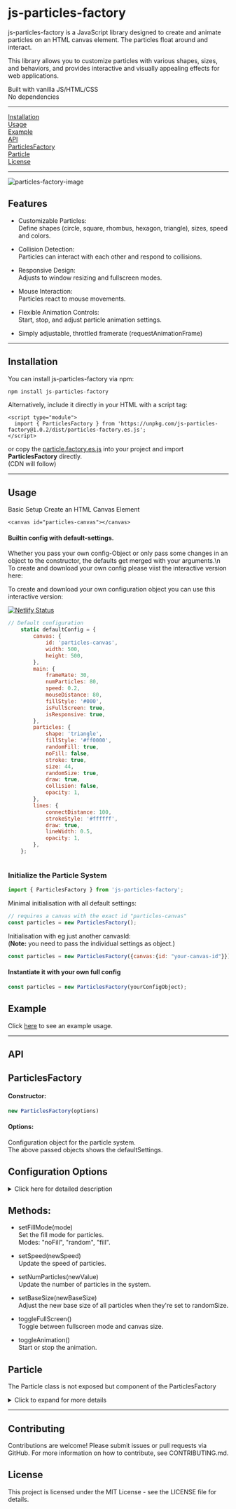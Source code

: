 # js-particles-factory

js-particles-factory is a JavaScript library designed to create and animate particles on an HTML canvas element. The particles float around and interact.<br>

This library allows you to customize particles with various shapes, sizes, and behaviors, and provides interactive and visually appealing effects for web applications.

Built with vanilla JS/HTML/CSS<br>
No dependencies

---

[Installation](#installation)<br>
[Usage](#usage)<br>
[Example](#example)<br>
[API](#api)<br>
[ParticlesFactory](#particlesfactory)<br>
[Particle](#particle)<br>
[License](#license)<br>

---
![particles-factory-image](factory-img.png)
## Features

* Customizable Particles:<br>
Define shapes (circle, square, rhombus, hexagon, triangle), sizes, speed and colors.

* Collision Detection:<br>
Particles can interact with each other and respond to collisions.

* Responsive Design:<br>
Adjusts to window resizing and fullscreen modes.

* Mouse Interaction:<br>
Particles react to mouse movements.

* Flexible Animation Controls:<br>
Start, stop, and adjust particle animation settings.

* Simply adjustable, throttled  framerate (requestAnimationFrame)


---
## Installation
You can install js-particles-factory via npm:

```js
npm install js-particles-factory
```
Alternatively, include it directly in your HTML with a script tag:
```
<script type="module">
  import { ParticlesFactory } from 'https://unpkg.com/js-particles-factory@1.0.2/dist/particles-factory.es.js';
</script>
```
or copy the [particle.factory.es.js](./minified/particles-factory.es.js) into your project and import **ParticlesFactory** directly.<br>
(CDN will follow)

---
## Usage

Basic Setup
Create an HTML Canvas Element

```
<canvas id="particles-canvas"></canvas>
```
#### Builtin config with default-settings.
Whether you pass your own config-Object or only pass some changes in an object to the constructor, the defaults get merged with your arguments.\n
To create and download your own config please viist the interactive version here:

To create and download your own configuration object you can use this interactive version:

[![Netlify Status](https://api.netlify.com/api/v1/badges/ba7818d0-76da-49a3-bd61-e75e9c130101/deploy-status)](https://particles-factory.netlify.app/)

```js
// Default configuration
	static defaultConfig = {
		canvas: {
			id: 'particles-canvas',
			width: 500,
			height: 500,
		},
		main: {
			frameRate: 30,
			numParticles: 80,
			speed: 0.2,
			mouseDistance: 80,
			fillStyle: '#000',
			isFullScreen: true,
			isResponsive: true,
		},
		particles: {
			shape: 'triangle',
			fillStyle: '#ff0000',
			randomFill: true,
			noFill: false,
			stroke: true,
			size: 44,
			randomSize: true,
			draw: true,
			collision: false,
			opacity: 1,
		},
		lines: {
			connectDistance: 100,
			strokeStyle: '#ffffff',
			draw: true,
			lineWidth: 0.5,
			opacity: 1,
		},
	};



```
### Initialize the Particle System

```js
import { ParticlesFactory } from 'js-particles-factory';
```
Minimal initialisation with all default settings:
```js
// requires a canvas with the exact id "particles-canvas"
const particles = new ParticlesFactory();
```
Initialisation with eg just another canvasId:<br>
(**Note:** you need to pass the individual settings as object.)
```js
const particles = new ParticlesFactory({canvas:{id: "your-canvas-id"}});
```


#### Instantiate it with your own full config


```js
const particles = new ParticlesFactory(yourConfigObject);
```
## Example
Click [here](https://github.com/BarbWire-1/js-particles-factory-example) to see an example usage.

---

## API
## ParticlesFactory<br>
#### Constructor:

```js
new ParticlesFactory(options)
```
#### Options:

Configuration object for the particle system.<br>
The above passed objects shows the defaultSettings.



## Configuration Options
<details>
<summary>Click here for detailed description</summary>

* ### Canvas<br>
  * id: ID of the canvas element.<br>
  * width: Width of the canvas.<br>
  * height: Height of the canvas.<br><br>
* ### Main<br>
  * frameRate: Animation frame rate.<br>
  * numParticles: Number of particles to generate.<br>
  * speed: Base speed of particles.<br>
  * mouseDistance: Distance within which particles react to the mouse.<br>
  * fillStyle: Background color of the canvas.<br>
  * isFullScreen: Toggle fullscreen mode.<br>
  * isResponsive: Adjust canvas size on window resize.<br>


* ### Particles
  * shape: Shape of the particles.<br>
  * fillStyle: Base color of particles.<br>
  * randomFill: Whether particles have random colors.<br>
  * noFill: Whether particles are transparent.<br>
  * stroke: Whether particles have a stroke.<br>
  * size: Base size of particles.<br>
  * randomSize: Whether particles have random sizes.<br>
  * draw: Whether to draw particles.<br>
  * collision: Whether to detect collisions.<br>
  * opacity: Opacity of particles.<br>

* ### Lines
  * connectDistance: Distance within which lines are drawn between particles.<br>
  * strokeStyle: Color of the lines.<br>
  * draw: Whether to draw lines.<br>
  * lineWidth: Width of the lines.<br>
  * opacity: Opacity of the lines.<br>
</details>

## Methods:

  * setFillMode(mode)<br>
Set the fill mode for particles.<br>
Modes: "noFill", "random", "fill".

  * setSpeed(newSpeed)<br>
Update the speed of particles.

  * setNumParticles(newValue)<br>
Update the number of particles in the system.

  * setBaseSize(newBaseSize)<br>
Adjust the new base size of all particles when they're set to randomSize.

  * toggleFullScreen()<br>
Toggle between fullscreen mode and canvas size.

  * toggleAnimation()<br>
Start or stop the animation.



## Particle
The Particle class is not exposed but component of the ParticlesFactory
<details>
  <summary>Click to expand for more details</summary>

### Constructor:
```js
new Particle(canvas, x, y, size, speed, fillStyle)
```
canvas: The canvas element.<br>
x: X-coordinate of the particle.<br>
y: Y-coordinate of the particle.<br>
size: Size (diameter) of the particle.<br>
speed: Movement speed of the particle.<br>
fillStyle: Color of the particle.<br>

### Methods:

drawParticle(fillColor, opacity, size, shape, strokeStyle)<br>
Draw the particle on the canvas.

keepInBoundaries(drawParticles)<br>
Ensure the particle stays within the canvas boundaries.

particlesCollision(isRandomSize, commonSize, particle, otherParticle, distance)<br>
Handle collisions between particles.

updateCoords(drawParticles)<br>
Recalculate the particle’s coordinates.

updateSpeed(speed)<br>
Update the particle’s speed (on collision).

handleMouseMove(event, mouseDistance, canvasX, canvasY)<br>
Handle the particle's behavior when the mouse moves nearby.


</details>

---
## Contributing
Contributions are welcome! Please submit issues or pull requests via GitHub. For more information on how to contribute, see CONTRIBUTING.md.

## License
This project is licensed under the MIT License - see the LICENSE file for details.

